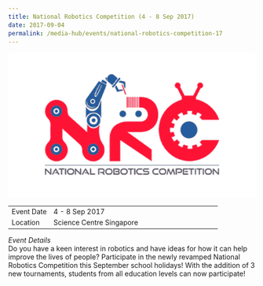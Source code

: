 ```yaml
---
title: National Robotics Competition (4 - 8 Sep 2017)
date: 2017-09-04
permalink: /media-hub/events/national-robotics-competition-17
---
```

![national robotics competition 2017](/images/media-hub/events/till-2020/national-robotics-competition-2017.png)

<table style="width:100%">
  <tr>
    <td style="width:20%">Event Date</td>	
    <td style="width:80%">4 - 8 Sep 2017</td>	
  </tr>
  <tr>
	<td>Location</td>
	<td>Science Centre Singapore</td>	
  </tr>
</table>

*Event Details*<br>	
Do you have a keen interest in robotics and have ideas for how it can help improve the lives of people? Participate in the newly revamped National Robotics Competition this September school holidays! With the addition of 3 new tournaments, students from all education levels can now participate!